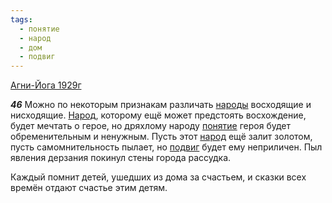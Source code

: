 ```yaml
---
tags:
  - понятие
  - народ
  - дом
  - подвиг
---
```


[Агни-Йога 1929г](https://127.0.0.1:4002/agni/1929)

___46___
Можно по некоторым признакам различать [народы](../../../tags/#[народ](../../../tags/#народ)) восходящие и нисходящие. [Народ](../../../tags/#[народ](../../../tags/#народ)), которому ещё может предстоять восхождение, будет мечтать о герое, но дряхлому народу [понятие](../../../tags/#понятие) героя будет обременительным и ненужным. Пусть этот [народ](../../../tags/#народ) ещё залит золотом, пусть самомнительность пылает, но [подвиг](../../../tags/#подвиг) будет ему неприличен. Пыл явления дерзания покинул стены города рассудка.   

Каждый помнит детей, ушедших из дома за счастьем, и сказки всех времён отдают счастье этим детям.